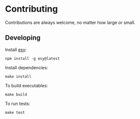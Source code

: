 # Contributing

Contributions are always welcome, no matter how large or small.

## Developing

Install [esy](https://github.com/esy/esy):

`npm install -g esy@latest`

Install dependencies:

`make install`

To build executables:

`make build`

To run tests:

`make test` 
